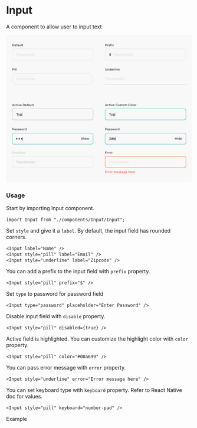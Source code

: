 # Input

A component to allow user to input text

<img src="https://raw.githubusercontent.com/brandnewjinah/react-native-ui/master/assets/readme/Input.png" alt="input" width="780"/>

### Usage

Start by importing Input component.

```tsx
import Input from "./components/Input/Input";
```

Set `style` and give it a `label`. By default, the input field has rounded corners.

```tsx
<Input label="Name" />
<Input style="pill" label="Email" />
<Input style="underline" label="Zipcode" />
```

You can add a prefix to the input field with `prefix` property.

```tsx
<Input style="pill" prefix="$" />
```

Set `type` to password for password field

```tsx
<Input type="password" placeholder="Enter Password" />
```

Disable input field with `disable` property.

```tsx
<Input style="pill" disabled={true} />
```

Active field is highlighted. You can customize the highlight color with `color` property.

```tsx
<Input style="pill" color="#00a699" />
```

You can pass error message with `error` property.

```tsx
<Input style="underline" error="Error message here" />
```

You can set keyboard type with `keyboard` property. Refer to React Native doc for values.

```tsx
<Input style="pill" keyboard="number-pad" />
```

Example
